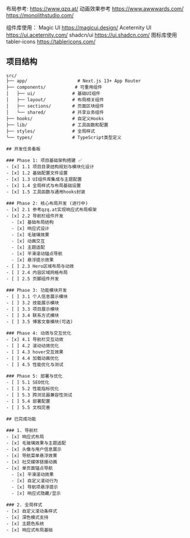 布局参考: <https://www.qzq.at/>
动画效果参考 <https://www.awwwards.com/> <https://monolithstudio.com/>

组件库使用：
Magic UI
<https://magicui.design/>
Aceternity UI
<https://ui.aceternity.com/>
shadcn/ui
<https://ui.shadcn.com/>
图标库使用
tabler-icons
<https://tablericons.com/>

## 项目结构

```
src/
├── app/                   # Next.js 13+ App Router
├── components/           # 可重用组件
│   ├── ui/              # 基础UI组件
│   ├── layout/          # 布局相关组件
│   ├── sections/        # 页面区块组件
│   └── shared/          # 共享业务组件
├── hooks/               # 自定义Hooks
├── lib/                 # 工具函数和配置
├── styles/              # 全局样式
└── types/               # TypeScript类型定义

## 开发任务看板

### Phase 1: 项目基础架构搭建 ✅
- [x] 1.1 项目目录结构规划与模块化设计
- [x] 1.2 基础配置文件设置
- [x] 1.3 UI组件库集成与主题配置
- [x] 1.4 全局样式与布局基础设置
- [x] 1.5 工具函数与通用hooks封装

### Phase 2: 核心布局开发 (进行中)
- [x] 2.1 参考qzq.at实现响应式布局框架
- [x] 2.2 导航栏组件开发
  - [x] 基础布局结构
  - [x] 响应式设计
  - [x] 毛玻璃效果
  - [x] 动画交互
  - [x] 主题适配
  - [x] 平滑滚动锚点导航
  - [x] 悬浮提示效果
- [ ] 2.3 Hero区域布局与动效
- [ ] 2.4 内容区域网格布局
- [ ] 2.5 页脚组件开发

### Phase 3: 功能模块开发
- [ ] 3.1 个人信息展示模块
- [ ] 3.2 技能展示模块
- [ ] 3.3 项目展示模块
- [ ] 3.4 联系方式模块
- [ ] 3.5 博客文章模块(可选)

### Phase 4: 动效与交互优化
- [x] 4.1 导航栏交互动效
- [ ] 4.2 滚动动效优化
- [ ] 4.3 hover交互效果
- [ ] 4.4 加载动画优化
- [ ] 4.5 性能优化与测试

### Phase 5: 部署与优化
- [ ] 5.1 SEO优化
- [ ] 5.2 性能指标优化
- [ ] 5.3 跨浏览器兼容性测试
- [ ] 5.4 部署配置
- [ ] 5.5 文档完善

## 已完成功能

### 1. 导航栏
- [x] 响应式布局
- [x] 毛玻璃效果与主题适配
- [x] 头像与用户信息展示
- [x] 导航菜单悬浮效果
- [x] 社交媒体链接动画
- [x] 单页面锚点导航
  - [x] 平滑滚动效果
  - [x] 自定义滚动行为
  - [x] 导航项悬浮提示
  - [x] 响应式隐藏/显示

### 2. 全局样式
- [x] 自定义滚动条样式
- [x] 深色模式支持
- [x] 主题色系统
- [x] 响应式布局基础
